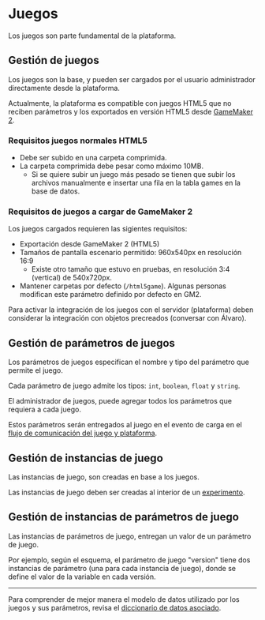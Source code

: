 # Juegos

Los juegos son parte fundamental de la plataforma.

## Gestión de juegos

Los juegos son la base, y pueden ser cargados por el usuario administrador directamente desde la plataforma.

Actualmente, la plataforma es compatible con juegos HTML5 que no reciben parámetros y los exportados en versión HTML5 desde [GameMaker 2](https://www.yoyogames.com/gamemaker/features).

### Requisitos juegos normales HTML5

- Debe ser subido en una carpeta comprimida.
- La carpeta comprimida debe pesar como máximo 10MB.
    - Si se quiere subir un juego más pesado se tienen que subir los archivos manualmente e insertar una fila en la tabla games en la base de datos.

### Requisitos de juegos a cargar de GameMaker 2

Los juegos cargados requieren las sigientes requisitos:

- Exportación desde GameMaker 2 (HTML5)
- Tamaños de pantalla escenario permitido: 960x540px en resolución 16:9
    - Existe otro tamaño que estuvo en pruebas, en resolución 3:4 (vertical) de 540x720px.
- Mantener carpetas por defecto (`/html5game`). Algunas personas modifican este parámetro definido por defecto en GM2.

Para activar la integración de los juegos con el servidor (plataforma) deben considerar la integración con objetos precreados (conversar con Álvaro).

## Gestión de parámetros de juegos

Los parámetros de juegos especifican el nombre y tipo del parámetro que permite el juego.

Cada parámetro de juego admite los tipos: `int`, `boolean`, `float` y `string`.

El administrador de juegos, puede agregar todos los parámetros que requiera a cada juego.

Estos parámetros serán entregados al juego en el evento de carga en el [flujo de comunicación del juego y plataforma](game-flow.md). 

## Gestión de instancias de juego

Las instancias de juego, son creadas en base a los juegos.

Las instancias de juego deben ser creadas al interior de un [experimento](./experiments.md).

## Gestión de instancias de parámetros de juego

Las instancias de parámetros de juego, entregan un valor de un parámetro de juego.

Por ejemplo, según el esquema, el parámetro de juego "version" tiene dos instancias de parámetro (una para cada instancia de juego), donde se define el valor de la variable en cada versión.

---

Para comprender de mejor manera el modelo de datos utilizado por los juegos y sus parámetros, revisa el [diccionario de datos asociado](../dd/games.md).